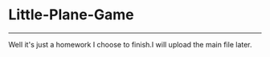 # Little-Plane-Game
---
Well it's just a homework I choose to finish.I will upload the main file later.
